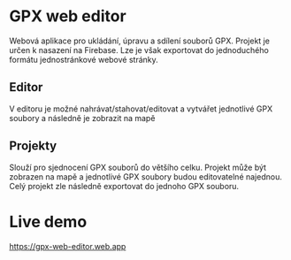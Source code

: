 # GPX web editor

Webová aplikace pro ukládání, úpravu a sdílení souborů GPX. Projekt je určen k nasazení na Firebase. Lze je však exportovat do jednoduchého formátu jednostránkové webové stránky.

## Editor

V editoru je možné nahrávat/stahovat/editovat a vytvářet jednotlivé GPX soubory a následně je zobrazit na mapě

## Projekty

Slouží pro sjednocení GPX souborů do většího celku. Projekt může být zobrazen na mapě a jednotlivé GPX soubory budou editovatelné najednou. Celý projekt zle následně exportovat do jednoho GPX souboru.


# Live demo

https://gpx-web-editor.web.app
